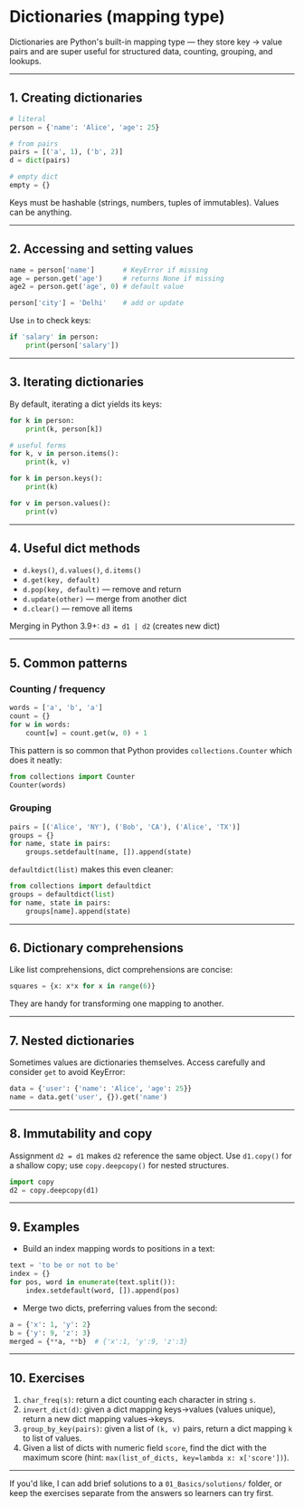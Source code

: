 # Dictionaries (mapping type)

Dictionaries are Python's built-in mapping type — they store key → value pairs and are super useful for structured data, counting, grouping, and lookups.

---

## 1. Creating dictionaries

```python
# literal
person = {'name': 'Alice', 'age': 25}

# from pairs
pairs = [('a', 1), ('b', 2)]
d = dict(pairs)

# empty dict
empty = {}
```

Keys must be hashable (strings, numbers, tuples of immutables). Values can be anything.

---

## 2. Accessing and setting values

```python
name = person['name']       # KeyError if missing
age = person.get('age')     # returns None if missing
age2 = person.get('age', 0) # default value

person['city'] = 'Delhi'    # add or update
```

Use `in` to check keys:

```python
if 'salary' in person:
    print(person['salary'])
```

---

## 3. Iterating dictionaries

By default, iterating a dict yields its keys:

```python
for k in person:
    print(k, person[k])

# useful forms
for k, v in person.items():
    print(k, v)

for k in person.keys():
    print(k)

for v in person.values():
    print(v)
```

---

## 4. Useful dict methods

- `d.keys()`, `d.values()`, `d.items()`
- `d.get(key, default)`
- `d.pop(key, default)` — remove and return
- `d.update(other)` — merge from another dict
- `d.clear()` — remove all items

Merging in Python 3.9+: `d3 = d1 | d2` (creates new dict)

---

## 5. Common patterns

### Counting / frequency

```python
words = ['a', 'b', 'a']
count = {}
for w in words:
    count[w] = count.get(w, 0) + 1
```

This pattern is so common that Python provides `collections.Counter` which does it neatly:

```python
from collections import Counter
Counter(words)
```

### Grouping

```python
pairs = [('Alice', 'NY'), ('Bob', 'CA'), ('Alice', 'TX')]
groups = {}
for name, state in pairs:
    groups.setdefault(name, []).append(state)
```

`defaultdict(list)` makes this even cleaner:

```python
from collections import defaultdict
groups = defaultdict(list)
for name, state in pairs:
    groups[name].append(state)
```

---

## 6. Dictionary comprehensions

Like list comprehensions, dict comprehensions are concise:

```python
squares = {x: x*x for x in range(6)}
```

They are handy for transforming one mapping to another.

---

## 7. Nested dictionaries

Sometimes values are dictionaries themselves. Access carefully and consider `get` to avoid KeyError:

```python
data = {'user': {'name': 'Alice', 'age': 25}}
name = data.get('user', {}).get('name')
```

---

## 8. Immutability and copy

Assignment `d2 = d1` makes `d2` reference the same object. Use `d1.copy()` for a shallow copy; use `copy.deepcopy()` for nested structures.

```python
import copy
d2 = copy.deepcopy(d1)
```

---

## 9. Examples

- Build an index mapping words to positions in a text:

```python
text = 'to be or not to be'
index = {}
for pos, word in enumerate(text.split()):
    index.setdefault(word, []).append(pos)
```

- Merge two dicts, preferring values from the second:

```python
a = {'x': 1, 'y': 2}
b = {'y': 9, 'z': 3}
merged = {**a, **b}  # {'x':1, 'y':9, 'z':3}
```

---

## 10. Exercises

1. `char_freq(s)`: return a dict counting each character in string `s`.
2. `invert_dict(d)`: given a dict mapping keys→values (values unique), return a new dict mapping values→keys.
3. `group_by_key(pairs)`: given a list of `(k, v)` pairs, return a dict mapping `k` to list of values.
4. Given a list of dicts with numeric field `score`, find the dict with the maximum score (hint: `max(list_of_dicts, key=lambda x: x['score'])`).

---

If you'd like, I can add brief solutions to a `01_Basics/solutions/` folder, or keep the exercises separate from the answers so learners can try first.